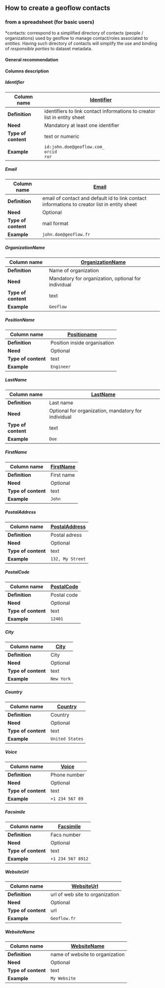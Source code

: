 ## **How to create a geoflow contacts**
### from a spreadsheet (for basic users)
*contacts: correspond to a simplified directory of contacts (people / organizations) used by geoflow to manage contact/roles associated to *entities*. Having such directory of contacts will simplify the use and binding of *responsible parties* to dataset metadata.
#### General recommendation


#### Columns description

##### Identifier

| **Column name**              | <u>Identifier</u>       |
| ---------------------------- | ----------------------- |
| **Definition**               |identifiers to link contact informations to creator list in entity sheet   						 |
| **Need**                     |Mandatory at least one identifier |
| **Type of content** 		   |text or numeric  		 |
| **Example**                 |`id:john.doe@geoflow.com_`<br/>`orcid`<br/>`ror`  

##### Email

| **Column name**              | <u>Email</u> |
| ---------------------------- | ----------------------- |
| **Definition**               |email of contact and default id to link contact informations to creator list in entity sheet |
| **Need**                     |Optional                |
| **Type of content** 		   |mail format				 |
| **Example**                 |`john.doe@geoflow.fr`     					 |

##### OrganizationName

| **Column name**              | <u>OrganizationName</u> |
| ---------------------------- | ----------------------- |
| **Definition**               |Name of organization				 |
| **Need**                     |Mandatory for organization, optional for individual         |
| **Type of content** 		   |text  					 |
| **Example**                 |`Geoflow`     					 |

##### PositionName

| **Column name**              | <u>Positioname</u> |
| ---------------------------- | ----------------------- |
| **Definition**               |Position inside organisation				 |
| **Need**                     | Optional           |
| **Type of content** 		   |text  					 |
| **Example**                 |`Engineer`     					 |

##### LastName

| **Column name**              | <u>LastName</u> |
| ---------------------------- | ----------------------- |
| **Definition**               |Last name						 |
| **Need**                     |Optional for organization, mandatory for individual                  |
| **Type of content** 		   |text  					 |
| **Example**                 |`Doe`     					 |

##### FirstName

| **Column name**              | <u>FirstName</u> |
| ---------------------------- | ----------------------- |
| **Definition**               |First name 						 |
| **Need**                     |Optional              |
| **Type of content** 		   |text  					 |
| **Example**                 |`John`     					 |

##### PostalAddress

| **Column name**              | <u>PostalAddress</u> |
| ---------------------------- | ----------------------- |
| **Definition**               |Postal adress 						 |
| **Need**                     |Optional           |
| **Type of content** 		   |text  					 |
| **Example**                 |`132, My Street`     					 |

##### PostalCode

| **Column name**              | <u>PostalCode</u> |
| ---------------------------- | ----------------------- |
| **Definition**               |Postal code 						 |
| **Need**                     |Optional                |
| **Type of content** 		   |text  					 |
| **Example**                 |`12401`     					 |

##### City

| **Column name**              | <u>City</u> |
| ---------------------------- | ----------------------- |
| **Definition**               |City 						 |
| **Need**                     |Optional                |
| **Type of content** 		   |text  					 |
| **Example**                 |`New York`     					 |

##### Country

| **Column name**              | <u>Country</u> |
| ---------------------------- | ----------------------- |
| **Definition**               |Country 						 |
| **Need**                     |Optional                |
| **Type of content** 		   |text  					 |
| **Example**                 |`United States`     					 |

##### Voice

| **Column name**              | <u>Voice</u> |
| ---------------------------- | ----------------------- |
| **Definition**               |Phone number 						 |
| **Need**                     |Optional            |
| **Type of content** 		   |text  					 |
| **Example**                 |`+1 234 567 89`     					 |


##### Facsimile

| **Column name**              | <u>Facsimile</u> |
| ---------------------------- | ----------------------- |
| **Definition**               |Facs number 						 |
| **Need**                     |Optional             |
| **Type of content** 		   |text  					 |
| **Example**                 |`+1 234 567 8912`     					 |


##### WebsiteUrl

| **Column name**              | <u>WebsiteUrl</u> |
| ---------------------------- | ----------------------- |
| **Definition**               | url of web site to organization						 |
| **Need**                     |Optional                |
| **Type of content** 		   |url				 |
| **Example**                 |`Geoflow.fr`     					 |

##### WebsiteName

| **Column name**              | <u>WebsiteName</u> |
| ---------------------------- | ----------------------- |
| **Definition**               | name of website to organization						 |
| **Need**                     |Optional         |
| **Type of content** 		   |text  					 |
| **Example**                 |`My Website`     					 |

  					 
